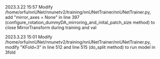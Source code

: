 2023.3.22 15:57
Modify /home/orfu/nnUNet/nnunetv2/training/nnUNetTrainer/nnUNetTrainer.py,  add "mirror_axes = None" in line 397 (configure_rotation_dummyDA_mirroring_and_inital_patch_size method) to close MirrorTransform during training and val

2023.3.23 15:01
Modify /home/orfu/nnUNet/nnunetv2/training/nnUNetTrainer/nnUNetTrainer.py,  modify "KFold=3" in line 512 and line 515 (do_split method) to run model in 3fold 
